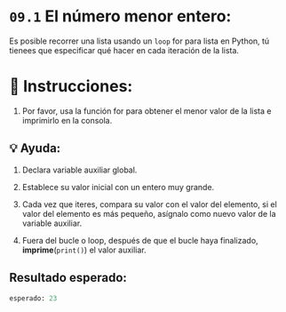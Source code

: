 # `09.1` El número menor entero:

Es posible recorrer una lista usando un `loop` for para lista en Python, tú tienees que especificar qué hacer en cada iteración de la lista.


# 📝 Instrucciones:

1. Por favor, usa la función for para obtener el menor valor de la lista e imprimirlo en la consola.

## 💡 Ayuda:

1. Declara variable auxiliar global.

2. Establece su valor inicial con un entero muy grande.

3. Cada vez que iteres, compara su valor con el valor del elemento, si el valor del elemento es más pequeño, asígnalo como nuevo valor de la variable auxiliar.

4. Fuera del bucle o loop, después de que el bucle haya finalizado, **imprime**(`print()`) el valor auxiliar.

## Resultado esperado:

```py
esperado: 23
```